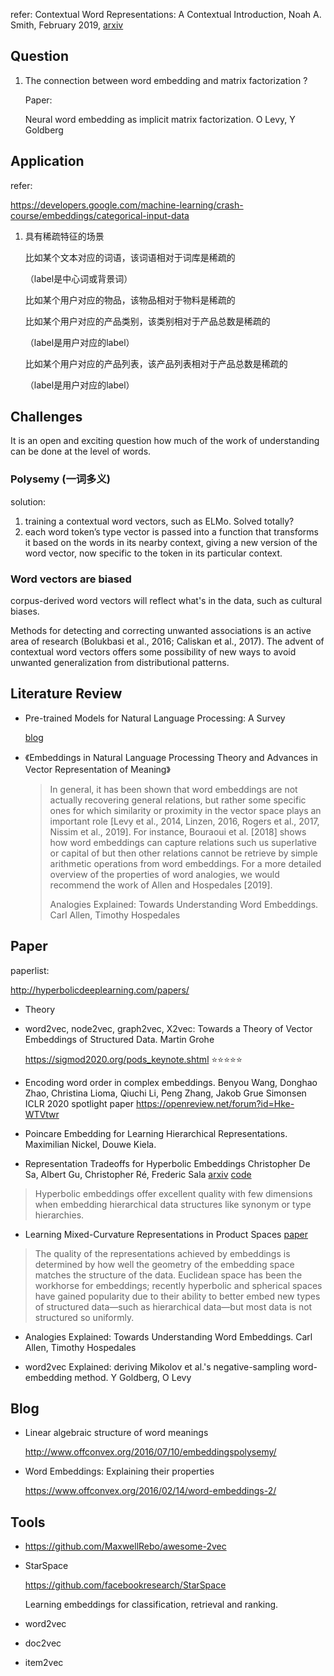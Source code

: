 refer: Contextual Word Representations: A Contextual Introduction, Noah A. Smith, February 2019, [arxiv](https://arxiv.org/pdf/1902.06006.pdf) 





## Question

1. The connection between word embedding and matrix factorization ?

   Paper:

   Neural word embedding as implicit matrix factorization. O Levy, Y Goldberg



## Application

refer:

<https://developers.google.com/machine-learning/crash-course/embeddings/categorical-input-data>



1. 具有稀疏特征的场景

   比如某个文本对应的词语，该词语相对于词库是稀疏的

   （label是中心词或背景词）

   比如某个用户对应的物品，该物品相对于物料是稀疏的

   比如某个用户对应的产品类别，该类别相对于产品总数是稀疏的

   （label是用户对应的label）

   比如某个用户对应的产品列表，该产品列表相对于产品总数是稀疏的

   （label是用户对应的label）





## Challenges

It is an open and exciting question how much of the work of understanding can be done at the level of words.





### Polysemy (一词多义)

solution:

1. training a contextual word vectors, such as ELMo. Solved totally?
2. each word token’s type vector is passed into a function that transforms it based on the words in its nearby context, giving a new version of the word vector, now specific to the token in its particular context.



### Word vectors are biased

corpus-derived word vectors will reflect what's in the data, such as cultural biases.

Methods for detecting and correcting unwanted associations is an active area of research (Bolukbasi et al., 2016; Caliskan et al., 2017). The advent of contextual word vectors offers some possibility of new ways to avoid unwanted generalization from distributional patterns.

## Literature Review

+ Pre-trained Models for Natural Language Processing: A Survey

  [blog](<https://mp.weixin.qq.com/s/85sEuJpGa0iegPNCoF-SRQ>) 

+ 《Embeddings in Natural Language Processing Theory and Advances in Vector Representation of Meaning》

  > In general, it has been shown that word embeddings are
  > not actually recovering general relations, but rather some specific ones for which
  > similarity or proximity in the vector space plays an important role [Levy et al.,
  > 2014, Linzen, 2016, Rogers et al., 2017, Nissim et al., 2019]. For instance,
  > Bouraoui et al. [2018] shows how word embeddings can capture relations such
  > us superlative or capital of but then other relations cannot be retrieve by simple
  > arithmetic operations from word embeddings. For a more detailed overview of
  > the properties of word analogies, we would recommend the work of Allen and
  > Hospedales [2019].
  >
  > Analogies Explained: Towards Understanding Word Embeddings. Carl Allen, Timothy Hospedales

  

## Paper

paperlist:

<http://hyperbolicdeeplearning.com/papers/>

+ Theory
  
+ word2vec, node2vec, graph2vec, X2vec: Towards a Theory of Vector Embeddings of Structured Data. Martin Grohe 
  
  https://sigmod2020.org/pods_keynote.shtml :star::star::star::star::star:





+ Encoding word order in complex embeddings. Benyou Wang, Donghao Zhao, Christina Lioma, Qiuchi Li, Peng Zhang, Jakob Grue Simonsen ICLR 2020 spotlight paper
  https://openreview.net/forum?id=Hke-WTVtwr
+ Poincare Embedding for Learning Hierarchical Representations. Maximilian Nickel, Douwe Kiela. 



+ Representation Tradeoffs for Hyperbolic Embeddings
  Christopher De Sa, Albert Gu, Christopher Ré, Frederic Sala [arxiv](<https://arxiv.org/abs/1804.03329>) [code](<https://github.com/HazyResearch/hyperbolics>) 

> Hyperbolic embeddings offer excellent quality with few dimensions when embedding hierarchical data structures like synonym or type hierarchies.

+ Learning Mixed-Curvature Representations in Product Spaces [paper](https://openreview.net/pdf?id=HJxeWnCcF7) 

> The quality of the representations achieved by embeddings is determined by how well the geometry of the embedding space matches the structure of the data. Euclidean space has been the workhorse for embeddings; recently hyperbolic and spherical spaces have gained popularity due to their ability to better embed new types of structured data—such as hierarchical data—but most data is not structured so uniformly. 

+ Analogies Explained: Towards Understanding Word Embeddings. Carl Allen, Timothy Hospedales



+ word2vec Explained: deriving Mikolov et al.'s negative-sampling word-embedding method. Y Goldberg, O Levy



## Blog

+ Linear algebraic structure of word meanings

  <http://www.offconvex.org/2016/07/10/embeddingspolysemy/>

+ Word Embeddings: Explaining their properties

  <https://www.offconvex.org/2016/02/14/word-embeddings-2/>



## Tools

+ https://github.com/MaxwellRebo/awesome-2vec

+ StarSpace 

  <https://github.com/facebookresearch/StarSpace>

  Learning embeddings for classification, retrieval and ranking.

+ word2vec

+ doc2vec

+ item2vec








